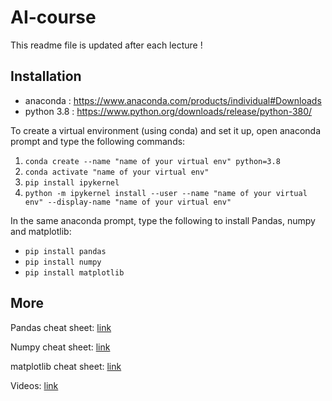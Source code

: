 # AI-course
This readme file is updated after each lecture !

## Installation
* anaconda : https://www.anaconda.com/products/individual#Downloads
* python 3.8 : https://www.python.org/downloads/release/python-380/

To create a virtual environment (using conda) and set it up, open anaconda prompt and type the following commands:
1. ```conda create --name "name of your virtual env" python=3.8```
1. ```conda activate "name of your virtual env"```
1. ```pip install ipykernel```
1. ```python -m ipykernel install --user --name "name of your virtual env" --display-name "name of your virtual env" ```

In the same anaconda prompt, type the following to install Pandas, numpy and matplotlib:
* ```pip install pandas```
* ```pip install numpy```
* ```pip install matplotlib```
## More
Pandas cheat sheet: <a href="https://pandas.pydata.org/Pandas_Cheat_Sheet.pdf">link</a>

Numpy cheat sheet:  <a href="https://assets.datacamp.com/blog_assets/Numpy_Python_Cheat_Sheet.pdf">link</a>

matplotlib cheat sheet:  <a href="https://s3.amazonaws.com/assets.datacamp.com/blog_assets/Python_Matplotlib_Cheat_Sheet.pdf">link</a>

Videos: <a href="https://www.youtube.com/channel/UCq6QuBGs_Jby2NyC4QzjaMQ/playlists">link</a>
